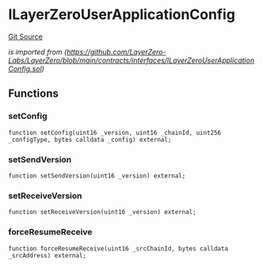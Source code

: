 # ILayerZeroUserApplicationConfig
[Git Source](https://github.com/malda-protocol/malda-lending/blob/157d7bccdcadcb7388d89b00ec47106a82e67e78/src\interfaces\external\layerzero\ILayerZeroUserApplicationConfig.sol)

*is imported from
(https://github.com/LayerZero-Labs/LayerZero/blob/main/contracts/interfaces/ILayerZeroUserApplicationConfig.sol)*


## Functions
### setConfig


```solidity
function setConfig(uint16 _version, uint16 _chainId, uint256 _configType, bytes calldata _config) external;
```

### setSendVersion


```solidity
function setSendVersion(uint16 _version) external;
```

### setReceiveVersion


```solidity
function setReceiveVersion(uint16 _version) external;
```

### forceResumeReceive


```solidity
function forceResumeReceive(uint16 _srcChainId, bytes calldata _srcAddress) external;
```

